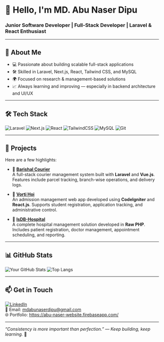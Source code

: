 # 👋 Hello, I'm MD. Abu Naser Dipu  
### Junior Software Developer | Full-Stack Developer | Laravel & React Enthusiast

---

## 🧠 About Me
- 💻 Passionate about building scalable full-stack applications
- 🛠️ Skilled in Laravel, Next.js, React, Tailwind CSS, and MySQL
- 🌍 Focused on research & management-based solutions
- 📈 Always learning and improving — especially in backend architecture and UI/UX

---

## 🛠️ Tech Stack
![Laravel](https://img.shields.io/badge/Laravel-F55247?style=for-the-badge&logo=laravel&logoColor=white)
![Next.js](https://img.shields.io/badge/Next.js-000000?style=for-the-badge&logo=nextdotjs&logoColor=white)
![React](https://img.shields.io/badge/React-20232A?style=for-the-badge&logo=react&logoColor=61DAFB)
![TailwindCSS](https://img.shields.io/badge/TailwindCSS-06B6D4?style=for-the-badge&logo=tailwindcss&logoColor=white)
![MySQL](https://img.shields.io/badge/MySQL-00758F?style=for-the-badge&logo=mysql&logoColor=white)
![Git](https://img.shields.io/badge/Git-F05032?style=for-the-badge&logo=git&logoColor=white)

---

## 🚀 Projects
Here are a few highlights:

- 🔹 **[Barishal Courier](https://github.com/abunaserdipu/courier-management)**  
  A full-stack courier management system built with **Laravel** and **Vue.js**. Features include parcel tracking, branch-wise operations, and delivery logs.

- 🔹 **[Vorti Hoi](https://github.com/abunaserdipu/vorti-hoi)**  
  An admission management web app developed using **CodeIgniter** and **React.js**. Supports student registration, application tracking, and administrative control.

- 🔹 **[IsDB-Hospital](https://github.com/abunaserdipu/hospital_management_system)**  
  A complete hospital management solution developed in **Raw PHP**. Includes patient registration, doctor management, appointment scheduling, and reporting.

---

## 📊 GitHub Stats

![Your GitHub Stats](https://github-readme-stats.vercel.app/api?username=abunaserdipu&show_icons=true&theme=tokyonight)
![Top Langs](https://github-readme-stats.vercel.app/api/top-langs/?username=abunaserdipu&layout=compact&theme=tokyonight)

---

## 📫 Get in Touch

[![LinkedIn](https://img.shields.io/badge/LinkedIn-0077B5?style=flat-square&logo=linkedin&logoColor=white)](https://linkedin.com/in/abunaserdipu)  
📧 Email: mdabunaserdipu@gmail.com  
🌐 Portfolio: https://abu-naser-website.firebaseapp.com/

---

*“Consistency is more important than perfection.” — Keep building, keep learning.* 🚀
